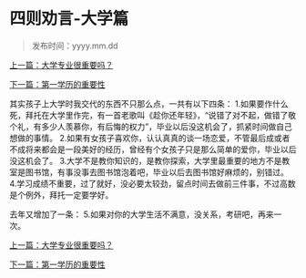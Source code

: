 # 四则劝言-大学篇

> 发布时间：yyyy.mm.dd 

[上一篇：大学专业很重要吗？  ](/education/article61)

[下一篇：第一学历的重要性 ](/education/article63)



其实孩子上大学时我交代的东西不只那么点，一共有以下四条：
1.如果要作什么死，拜托在大学里作完，有一首老歌叫《趁你还年轻》，“说错了对不起，做错了敬个礼，有多少人羡慕你，有后悔的权力”，毕业以后没这机会了，抓紧时间做自己想做的事情。
2.如果有女孩子喜欢你，认认真真的谈一场恋爱，不管最后成或者不成将来都会是一段美好的经历，曾经有个女孩子只是那么简单的爱你，毕业以后没这机会了。
3.大学不是教你知识的，是教你探索，大学里最重要的地方不是教室是图书馆，有事没事去图书馆泡着吧，毕业以后去图书馆好麻烦的，别错过。
4.学习成绩不重要，过了就好，没必要太较劲，留点时间去做前三件事，不过高数是个例外，拜托一定要学好。
     
去年又增加了一条：
5.如果对你的大学生活不满意，没关系，考研吧，再来一次。

    



[上一篇：大学专业很重要吗？  ](/education/article61)

[下一篇：第一学历的重要性 ](/education/article63)


